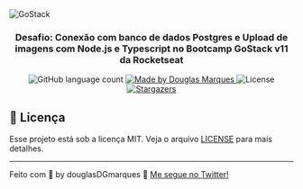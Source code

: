 <img alt="GoStack" src="https://storage.googleapis.com/golden-wind/bootcamp-gostack/header-desafios.png" />

<h3 align="center">
  Desafio: Conexão com banco de dados Postgres e Upload de imagens com Node.js e Typescript no Bootcamp GoStack v11 da Rocketseat
</h3>

<p align="center">
  <img alt="GitHub language count" src="https://img.shields.io/github/languages/count/Douglas-Marques/gostack11-database-upload?color=%2304D361">

  <a href="https://www.linkedin.com/in/douglasDGmarques">
    <img alt="Made by Douglas Marques" src="https://img.shields.io/badge/made%20by-douglasDGmarques-%2304D361">
  </a>

  <img alt="License" src="https://img.shields.io/badge/license-MIT-%2304D361">

  <a href="https://github.com/Douglas-Marques/gostack11-database-upload/stargazers">
    <img alt="Stargazers" src="https://img.shields.io/github/stars/Douglas-Marques/gostack11-database-upload?style=social">
  </a>
</p>

## :memo: Licença

Esse projeto está sob a licença MIT. Veja o arquivo [LICENSE](LICENSE) para mais detalhes.

---

Feito com 💜 by douglasDGmarques :wave: [Me segue no Twitter!](https://twitter.com/DouglazMarquez)
